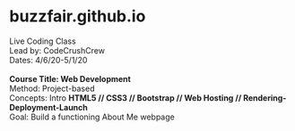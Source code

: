 # buzzfair.github.io <br>
Live Coding Class<br>
Lead by: CodeCrushCrew <br>
Dates: 4/6/20-5/1/20<br>
<br>
**Course Title: Web Development**<br>
Method: Project-based<br>
Concepts: Intro **HTML5  //  CSS3  //  Bootstrap  //  Web Hosting  //  Rendering-Deployment-Launch**<br>
Goal: Build a functioning About Me webpage<br>
